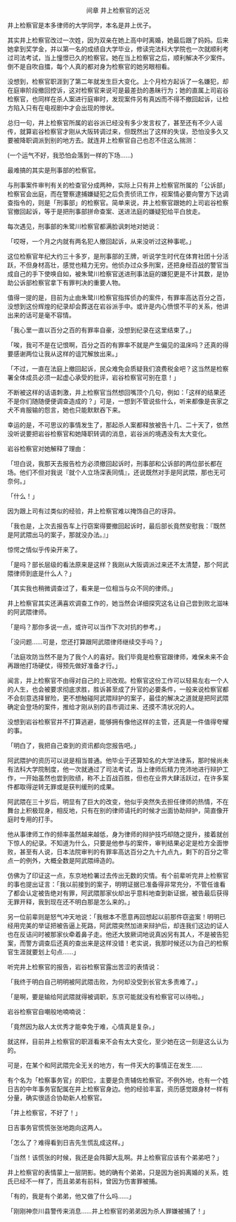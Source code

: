 <p align="center">间章 井上检察官的近况</p>

井上检察官是本多律师的大学同学，本名是井上优子。

其实井上检察官改过一次姓，因为双亲在她上高中时离婚，她最后跟了妈妈。后来她拿到奖学金，并以第一名的成绩自大学毕业，修读完法科大学院也一次就顺利考过司法考试，当上憧憬已久的检察官。她在当上检察官之后，顺利解决不少案件。倒不是自吹自擂，每个人真的都对身为检察官的她另眼相看。

没想到，检察官职涯到了第二年就发生巨大变化。上个月检方起诉了一名嫌犯，却在庭审阶段撤回控诉，这对检察官来说可是最差劲的愚昧行为；她的直属上司岩谷检察官，也同样在杀人案进行庭审时，发现案件另有真凶而不得不撤回起诉，让检方陷入只有在电视剧中才会出现的惨状。

总归一句，井上检察官所属的岩谷派已经没有多少发言权了，甚至还有不少人谣传，就算岩谷检察官才刚从大阪转调过来，但既然出了这样的失误，恐怕没多久又要被降职调派到别的地方去。就连井上检察官自己也忍不住这么揣测：

(一个运气不好，我恐怕会落到一样的下场……)

最难搞的其实是刑事部的检察官。

与刑事案件审判有关的检查官分成两种，实际上只有井上检察官所属的「公诉部」检察官会出庭，而在警察逮捕嫌疑犯之后负责侦讯工作，视案情必要向警方下达调查指令的，则是「刑事部」的检察官。简单来说，井上检察官跟她的上司岩谷检察官撤回起诉，等于是把刑事部拼命查案、送进法庭的嫌疑犯给平白放走。

每次遇见，刑事部的朱鹭川检察官都满脸讽刺地对她说：

「哎呀，一个月之内就有两名犯人撤回起诉，从来没听过这种事呢。」

这位检察官年纪大约三十多岁，是刑事部的王牌，听说学生时代在体育社团十分活跃，不但身材高壮，感觉也精力无穷。他侦办过众多刑案，还把身经百战的警官当成自己的手下使唤自如，被朱鹭川检察官送进刑事法庭的嫌犯更是不计其数，是协助公诉部检察官拿下有罪判决的重要人物。

值得一提的是，目前为止由朱鹭川检察官指挥侦办的案件，有罪率高达百分之百，没想到这份辉煌的纪录却会葬送在岩谷派手中。或许是内心愤恨不平的关系，他讲出来的话可是毫不容情。

「我心里一直以百分之百的有罪率自豪，没想到纪录在这里结束了。」

「唉，我可不是在记恨啊，百分之百的有罪率不就是产生偏见的温床吗？还真的得要感谢两位让我从这样的诅咒解放出来。」

「不过，一直在法庭上撤回起诉，民众难免会质疑我们浪费税金吧？这当然是检察署全体成员必须一起虚心承受的批评，岩谷检察官可别在意！」

不断被这样的话语刺激，井上检察官当然想回嘴顶个几句，例如：「这样的结果还不是你们随随便便调查造成的？」可是，一想到不管说些什么，听来都像是丧家之犬不肯服输的怨言，她也只能默默吞下来。

幸运的是，不可思议的事情发生了，那起杀人案都释放被告十几、二十天了，依然没听说要把岩谷检察官和她降职转调的消息，岩谷派的境遇没有太大变化。

岩谷检察官对她解释了理由：

「坦白说，我那天去报告检方必须撤回起诉时，刑事部和公诉部的两位部长都在场。他们不但对我说『就个人立场深表同情』，还说既然对手是阿武隈，那也无可奈何。」

「什么！」

因为跟上司有过类似的经验，井上检察官难以掩饰自己的讶异。

「我也是，上次去报告车上行窃案得要撤回起诉时，最后部长竟然安慰我：『既然是阿武隈出马的案子，那就没办法。』」

惊愕之情似乎传染开来了。

「是吗？部长层级的看法原来是这样？我刚从大阪调派过来还不太清楚，那个阿武隈律师到底是什么人？」

「其实我也稍微调查过了，看来是一位相当与众不同的律师。」

井上检察官其实还满喜欢调查工作的，她当然会详细探究这名让自己尝到败北滋味的阿武隈律师。

「是吗？那你多说一点，或许可以当作下次对抗的参考。」

「没问题……可是，您还打算跟阿武隈律师继续交手吗？」

「法庭攻防当然不是为了我个人的喜好。我们毕竟是检察官跟律师，难保未来不会再跟他打场硬仗，得预先做好准备才行。」

闻言，井上检察官不由得对自己的上司改观。检察官这份工作可以轻易左右一个人的人生，也会被要求彻底求胜，胜诉甚至成了升官的必要条件，一般来说检察官都不会刻意选择冒险，更不想触碰阿武隈辩护的案子，最佳的解决之道就是把阿武隈确定会登场的案件，推给才刚从别的县市调过来、还摸不清状况的人。

没想到岩谷检察官并不打算逃避，能够拥有像他这样的主管，还真是一件值得夸耀的事。

「明白了，我把自己查到的资讯都向您报告吧。」

阿武隈护的资历可以说是相当普通。他毕业于还算知名的大学法律系，那时候尚未有法科大学院制度，他一次就通过了司法考试，当上律师后精力充沛地进行辩护工作，一开始虽然也尝到败绩，称不上百战百胜，但也在业界大肆活跃过，在许多案件都取得逆转无罪或是获判缓刑的成果。

阿武隈在三十岁后，明显有了巨大的改变，他似乎突然失去担任律师的热情，不在舞台上积极现身，相反地，只有在别的律师请托的时候才出面协助辩护，简直像开庭时专用的打手。

他从事律师工作的频率虽然越来越低，身为律师的辩护技巧却随之提升，接着就创下惊人的纪录。不知道为什么，只要是他参与的案件，审判结果必定是检方全面惨败，甚至有人说，日本法院审判的有罪率高达百分之九十九点九，剩下的百分之零点一的例外，大概全数是阿武隈缔造的。

仿佛为了印证这一点，东京地检署过去传出无数的灾情。有个前辈听完井上检察官的事也提出证言：「我以前接到的案子，明明证据已准备得非常充分，不管任谁看了都会认定被告绝对有罪，阿武隈那家伙却出乎意料地查到新证据，被告最后获得无罪开释，我到现在还不明白那是怎么来的。」

另一位前辈则是怒气冲天地说：「我根本不愿意再回想起以前那件窃盗案！明明已经用完美的举证把被告逼上死路，阿武隈突然加进来辩护后，却连我们这边的证人也在反诘问时被那家伙牵着鼻子走。他还大放厥词地说真凶另有其人，不是被告犯案，而警方调查后还真的查出来是这样没错！老实说，我那时候还以为自己的检察官生涯就要划上句点……」

听完井上检察官的报告，岩谷检察官露出苦涩的表情说：

「我终于明白自己明明被阿武隈击败，为何却没受到长官太多责难了。」

「是啊，要是输给阿武隈就得被调职，东京可能就没有检察官可以待啦。」

岩谷检察官自嘲般地喃喃说：

「竟然因为敌人太优秀才能幸免于难，心情真是复杂。」

就这样，目前井上检察官的职涯看来不会有太大变化，至少她在这一刻是这么认为的。

可是，在某个和阿武隈完全无关的地方，有一件天大的事情正在发生……

有个名为「检察事务官」的职位，主要是负责辅佐检察官。不例外地，也有一个姓日吉的中年事务官配属在井上检察官身边。他的经验丰富，资历感觉跟身材一样有分量，确实很适合协助新人检察官。

「井上检察官，不好了！」

日吉事务官慌慌张张地跑向这两人。

「怎么了？难得看到日吉先生慌乱成这样。」

「当然！该慌张的时候，我还是会阵脚大乱啊。井上检察官应该有个弟弟吧？」

井上检察官的表情蒙上一层阴影。她的确有个弟弟，只是因为爸妈离婚的关系，姓氏已经不一样了，而且弟弟有前科，曾因为伤害罪被捕。

「有的，我是有个弟弟，他又做了什么吗……」

「刚刚神奈川县警传来消息……井上检察官的弟弟因为杀人罪嫌被捕了！」

